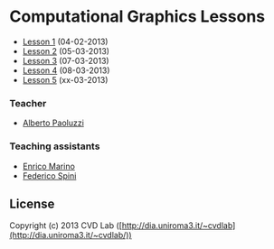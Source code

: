 # Computational Graphics Lessons

* [Lesson 1](https://github.com/cvdlab-cg/lessons/blob/master/lessons/lesson01/readme.md) (04-02-2013)
* [Lesson 2](https://github.com/cvdlab-cg/lessons/blob/master/lessons/lesson02/readme.md) (05-03-2013)
* [Lesson 3](https://github.com/cvdlab-cg/lessons/blob/master/lessons/lesson03/readme.md) (07-03-2013)
* [Lesson 4](https://github.com/cvdlab-cg/lessons/blob/master/lessons/lesson04/readme.md) (08-03-2013)
* [Lesson 5](https://github.com/cvdlab-cg/lessons/blob/master/lessons/lesson05/readme.md) (xx-03-2013)

### Teacher

- [Alberto Paoluzzi](http://paoluzzi.dia.uniroma3.it/)

### Teaching assistants

- [Enrico Marino](http://onirame.com)
- [Federico Spini](http://federicspini.com)

## License

Copyright (c) 2013 CVD Lab ([http://dia.uniroma3.it/~cvdlab](http://dia.uniroma3.it/~cvdlab/))